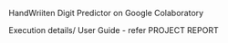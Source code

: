 HandWriiten Digit Predictor on Google Colaboratory

Execution details/ User Guide - refer PROJECT REPORT
